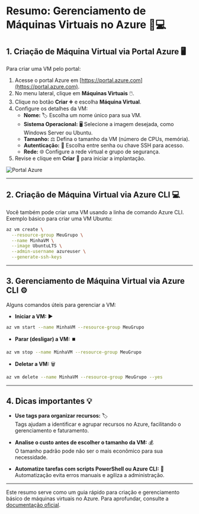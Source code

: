 
# Resumo: Gerenciamento de Máquinas Virtuais no Azure 🚀💻

## 1. Criação de Máquina Virtual via Portal Azure 🖥️

Para criar uma VM pelo portal:

1. Acesse o portal Azure em [https://portal.azure.com](https://portal.azure.com).
2. No menu lateral, clique em **Máquinas Virtuais** 🖱️.
3. Clique no botão **Criar** ➕ e escolha **Máquina Virtual**.
4. Configure os detalhes da VM:
   - **Nome:** 🏷️ Escolha um nome único para sua VM.
   - **Sistema Operacional:** 🖥️ Selecione a imagem desejada, como Windows Server ou Ubuntu.
   - **Tamanho:** ⚖️ Defina o tamanho da VM (número de CPUs, memória).
   - **Autenticação:** 🔐 Escolha entre senha ou chave SSH para acesso.
   - **Rede:** 🌐 Configure a rede virtual e grupo de segurança.
5. Revise e clique em **Criar** 🚀 para iniciar a implantação.

![Portal Azure](../imagens/VM.png.png)

---

## 2. Criação de Máquina Virtual via Azure CLI 💻

Você também pode criar uma VM usando a linha de comando Azure CLI. Exemplo básico para criar uma VM Ubuntu:

```bash
az vm create \
  --resource-group MeuGrupo \
  --name MinhaVM \
  --image UbuntuLTS \
  --admin-username azureuser \
  --generate-ssh-keys
```

---

## 3. Gerenciamento de Máquina Virtual via Azure CLI ⚙️

Alguns comandos úteis para gerenciar a VM:

- **Iniciar a VM:** ▶️

```bash
az vm start --name MinhaVM --resource-group MeuGrupo
```

- **Parar (desligar) a VM:** ⏹️

```bash
az vm stop --name MinhaVM --resource-group MeuGrupo
```

- **Deletar a VM:** 🗑️

```bash
az vm delete --name MinhaVM --resource-group MeuGrupo --yes
```

---

## 4. Dicas importantes 💡

- **Use tags para organizar recursos:** 🏷️  
  Tags ajudam a identificar e agrupar recursos no Azure, facilitando o gerenciamento e faturamento.

- **Analise o custo antes de escolher o tamanho da VM:** 💰  
  O tamanho padrão pode não ser o mais econômico para sua necessidade.

- **Automatize tarefas com scripts PowerShell ou Azure CLI:** 🤖  
  Automatização evita erros manuais e agiliza a administração.

---

Este resumo serve como um guia rápido para criação e gerenciamento básico de máquinas virtuais no Azure. Para aprofundar, consulte a [documentação oficial](https://learn.microsoft.com/pt-br/azure/virtual-machines/).
